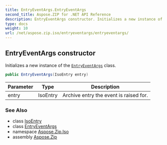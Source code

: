```yaml
---
title: EntryEventArgs.EntryEventArgs
second_title: Aspose.ZIP for .NET API Reference
description: EntryEventArgs constructor. Initializes a new instance of the EntryEventArgs class
type: docs
weight: 10
url: /net/aspose.zip.iso/entryeventargs/entryeventargs/
---
```

## EntryEventArgs constructor

Initializes a new instance of the [`EntryEventArgs`](../) class.

```csharp
public EntryEventArgs(IsoEntry entry)
```

| Parameter | Type | Description |
| --- | --- | --- |
| entry | IsoEntry | Archive entry the event is raised for. |

### See Also

* class [IsoEntry](../../isoentry/)
* class [EntryEventArgs](../)
* namespace [Aspose.Zip.Iso](../../entryeventargs/)
* assembly [Aspose.Zip](../../../)


